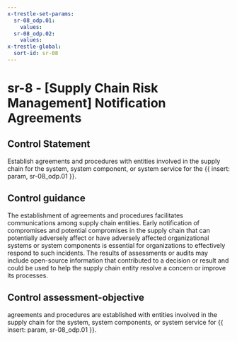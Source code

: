 ```yaml
---
x-trestle-set-params:
  sr-08_odp.01:
    values:
  sr-08_odp.02:
    values:
x-trestle-global:
  sort-id: sr-08
---
```


# sr-8 - \[Supply Chain Risk Management\] Notification Agreements

## Control Statement

Establish agreements and procedures with entities involved in the supply chain for the system, system component, or system service for the {{ insert: param, sr-08_odp.01 }}.

## Control guidance

The establishment of agreements and procedures facilitates communications among supply chain entities. Early notification of compromises and potential compromises in the supply chain that can potentially adversely affect or have adversely affected organizational systems or system components is essential for organizations to effectively respond to such incidents. The results of assessments or audits may include open-source information that contributed to a decision or result and could be used to help the supply chain entity resolve a concern or improve its processes.

## Control assessment-objective

agreements and procedures are established with entities involved in the supply chain for the system, system components, or system service for {{ insert: param, sr-08_odp.01 }}.
